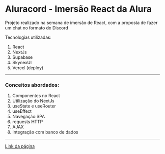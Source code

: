 # Aluracord - Imersão React da Alura

Projeto realizado na semana de imersão de React, com a proposta de fazer um chat no formato do Discord

Tecnologias utilizadas:

1. React
2. NextJs
3. Supabase
4. SkynexUI
5. Vercel (deploy)

---

### Conceitos abordados:

1. Componentes no React
2. Utilização do NextJs
3. useState e useRouter
4. useEffect
5. Navegação SPA
6. requests HTTP
7. AJAX
8. Integração com banco de dados

---

[Link da página](https://aluracord-fmarga.vercel.app/)
